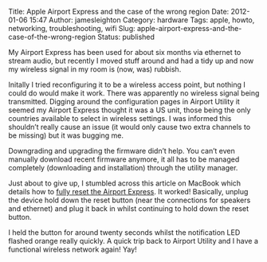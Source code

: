 Title: Apple Airport Express and the case of the wrong region
Date: 2012-01-06 15:47
Author: jamesleighton
Category: hardware
Tags: apple, howto, networking, troubleshooting, wifi
Slug: apple-airport-express-and-the-case-of-the-wrong-region
Status: published

My Airport Express has been used for about six months via ethernet to stream audio, but recently I moved stuff around and had a tidy up and now my wireless signal in my room is (now, was) rubbish.

Initally I tried reconfiguring it to be a wireless access point, but nothing I could do would make it work. There was apparently no wireless signal being transmitted. Digging around the configuration pages in Airport Utility it seemed my Airport Express thought it was a US unit, those being the only countries available to select in wireless settings. I was informed this shouldn’t really cause an issue (it would only cause two extra channels to be missing) but it was bugging me.

Downgrading and upgrading the firmware didn’t help. You can’t even manually download recent firmware anymore, it all has to be managed completely (downloading and installation) through the utility manager.

Just about to give up, I stumbled across this article on MacBook which details how to [fully reset the Airport Express](http://www.macworld.com/article/36834/2004/08/000282.html). It worked! Basically, unplug the device hold down the reset button (near the connections for speakers and ethernet) and plug it back in whilst continuing to hold down the reset button.

I held the button for around twenty seconds whilst the notification LED flashed orange really quickly. A quick trip back to Airport Utility and I have a functional wireless network again! Yay!
